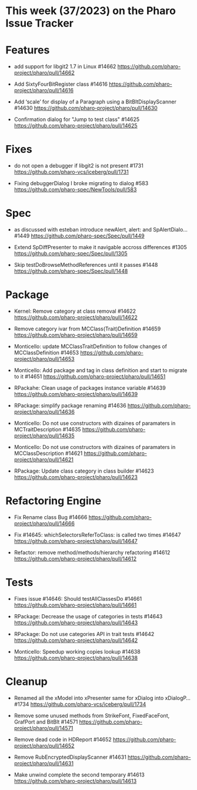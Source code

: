 # This week (37/2023) on the Pharo Issue Tracker

# Features

- add support for libgit2 1.7 in Linux #14662
	https://github.com/pharo-project/pharo/pull/14662
	
- Add SixtyFourBitRegister class #14616
	https://github.com/pharo-project/pharo/pull/14616
	
- Add ‘scale’ for display of a Paragraph using a BitBltDisplayScanner #14630
	https://github.com/pharo-project/pharo/pull/14630
	
- Confirmation dialog for "Jump to test class" #14625
	https://github.com/pharo-project/pharo/pull/14625
	
	
# Fixes

- do not open a debugger if libgit2 is not present #1731
	https://github.com/pharo-vcs/iceberg/pull/1731

- Fixing debuggerDialog I broke migrating to dialog #583
	https://github.com/pharo-spec/NewTools/pull/583
	
# Spec

- as discussed with esteban introduce newAlert, alert: and SpAlertDialo… #1449
	https://github.com/pharo-spec/Spec/pull/1449
	
- Extend SpDiffPresenter to make it navigable accross differences #1305
	https://github.com/pharo-spec/Spec/pull/1305
	
- Skip testDoBrowseMethodReferences until it passes #1448
	https://github.com/pharo-spec/Spec/pull/1448


# Package

- Kernel: Remove category at class removal #14622
	https://github.com/pharo-project/pharo/pull/14622
	
- Remove category ivar from MCClass(Trait)Definition #14659
	https://github.com/pharo-project/pharo/pull/14659
	
- Monticello: update MCClassTraitDefinition to follow changes of MCClassDefinition #14653
	https://github.com/pharo-project/pharo/pull/14653
	
- Monticello: Add package and tag in class definition and start to migrate to it #14651
	https://github.com/pharo-project/pharo/pull/14651
	
- RPackahe: Clean usage of packages instance variable #14639
	https://github.com/pharo-project/pharo/pull/14639
	
- RPackage: simplify package renaming #14636
	https://github.com/pharo-project/pharo/pull/14636
	
- Monticello: Do not use constructors with dizaines of paramaters in MCTraitDescription #14635
	https://github.com/pharo-project/pharo/pull/14635
	
- Monticello: Do not use constructors with dizaines of paramaters in MCClassDescription #14621
	https://github.com/pharo-project/pharo/pull/14621
	
- RPackage: Update class category in class builder #14623
	https://github.com/pharo-project/pharo/pull/14623
	
	
# Refactoring Engine

- Fix Rename class Bug #14666
	https://github.com/pharo-project/pharo/pull/14666
	
- Fix #14645: whichSelectorsReferToClass: is called two times #14647
	https://github.com/pharo-project/pharo/pull/14647
	
- Refactor: remove method/methods/hierarchy refactoring #14612
	https://github.com/pharo-project/pharo/pull/14612
	
# Tests

- Fixes issue #14646: Should testAllClassesDo #14661
	https://github.com/pharo-project/pharo/pull/14661

- RPackage: Decrease the usage of categories in tests #14643
	https://github.com/pharo-project/pharo/pull/14643
		
- RPackage: Do not use categories API in trait tests #14642
	https://github.com/pharo-project/pharo/pull/14642
	
- Monticello: Speedup working copies lookup #14638
	https://github.com/pharo-project/pharo/pull/14638
	
# Cleanup

- Renamed all the xModel into xPresenter same for xDialog into xDialogP… #1734
	https://github.com/pharo-vcs/iceberg/pull/1734

- Remove some unused methods from StrikeFont, FixedFaceFont, GrafPort and BitBlt #14571
	https://github.com/pharo-project/pharo/pull/14571
	
- Remove dead code in HDReport #14652
	https://github.com/pharo-project/pharo/pull/14652
	
- Remove RubEncryptedDisplayScanner #14631
	https://github.com/pharo-project/pharo/pull/14631
	
- Make unwind complete the second temporary #14613
	https://github.com/pharo-project/pharo/pull/14613